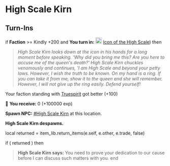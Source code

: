 # High Scale Kirn 


## Turn-Ins





if **Faction** >= Kindly +200 and  **You turn in:** <img style="background:url(/static/icons/blank_slot.gif);width:20px;height:20px;" src="/static/icons/item_895.png" alt="" /> <a
                                href="/item/1671" data-url="1671" class="tooltip-link link">Icon of the High Scale</a>) then 


>*High Scale Kirn  looks down at the icon in his hands for a long moment before speaking. 'Why did you bring me this? Are you here to accuse me of the queen's death?' High Scale Kirn chuckles venomously and continues, 'I am High Scale and beyond your petty laws. However, I wish the truth to be known. On my hand is a ring. If you can take it from me, show it to the queen and she will remember. However, I will not give up the ring easily. Defend yourself!*


Your faction standing with [Truespirit](/faction/404) got better (<span class='text-success'>+100</span>)


 &#127873; **You receive:** 0 (+100000 exp)

 


**Spawn NPC:**  [\#High Scale Kirn](/npc/39083) at this location.


**High Scale Kirn  despawns.**

local returned = item_lib.return_items(e.self, e.other, e.trade, false)

if ( returned ) then


>**High Scale Kirn  says:** You need to prove your dedication to our cause before I can discuss such matters with you.
end
